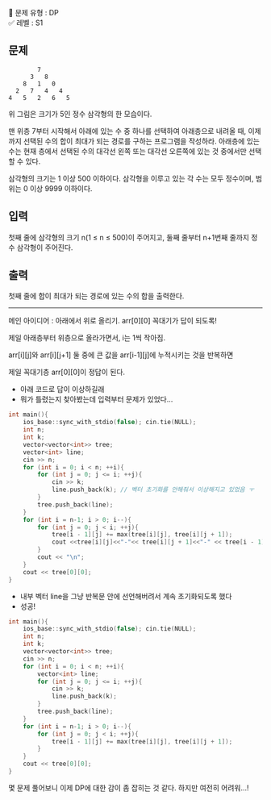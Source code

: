 📝 문제 유형 : DP<br>
✅ 레벨 : S1

## 문제

```
        7
      3   8
    8   1   0
  2   7   4   4
4   5   2   6   5
```

위 그림은 크기가 5인 정수 삼각형의 한 모습이다.

맨 위층 7부터 시작해서 아래에 있는 수 중 하나를 선택하여 아래층으로 내려올 때, 이제까지 선택된 수의 합이 최대가 되는 경로를 구하는 프로그램을 작성하라. 아래층에 있는 수는 현재 층에서 선택된 수의 대각선 왼쪽 또는 대각선 오른쪽에 있는 것 중에서만 선택할 수 있다.

삼각형의 크기는 1 이상 500 이하이다. 삼각형을 이루고 있는 각 수는 모두 정수이며, 범위는 0 이상 9999 이하이다.

## 입력

첫째 줄에 삼각형의 크기 n(1 ≤ n ≤ 500)이 주어지고, 둘째 줄부터 n+1번째 줄까지 정수 삼각형이 주어진다.

## 출력

첫째 줄에 합이 최대가 되는 경로에 있는 수의 합을 출력한다.

---

메인 아이디어 : 아래에서 위로 올리기. arr[0][0] 꼭대기가 답이 되도록!

제일 아래층부터 위층으로 올라가면서, i는 1씩 작아짐.

arr[i][j]와 arr[i][j+1] 둘 중에 큰 값을 arr[i-1][j]에 누적시키는 것을 반복하면

제일 꼭대기층 arr[0][0]이 정답이 된다.

- 아래 코드로 답이 이상하길래
- 뭐가 틀렸는지 찾아봤는데 입력부터 문제가 있었다…

```cpp
int main(){
    ios_base::sync_with_stdio(false); cin.tie(NULL);
    int n;
    int k;
    vector<vector<int>> tree;
    vector<int> line;
    cin >> n;
    for (int i = 0; i < n; ++i){
        for (int j = 0; j <= i; ++j){
            cin >> k;
            line.push_back(k); // 벡터 초기화를 안해줘서 이상해지고 있었음 ㅜ
        }
        tree.push_back(line);
    }
    for (int i = n-1; i > 0; i--){
        for (int j = 0; j < i; ++j){
            tree[i - 1][j] += max(tree[i][j], tree[i][j + 1]);
            cout <<tree[i][j]<<"-"<< tree[i][j + 1]<<"-" << tree[i - 1][j] <<" / ";
        }
        cout << "\n";
    }
    cout << tree[0][0];
}
```

- 내부 벡터 line을 그냥 반복문 안에 선언해버려서 계속 초기화되도록 했다
- 성공!

```cpp
int main(){
    ios_base::sync_with_stdio(false); cin.tie(NULL);
    int n;
    int k;
    vector<vector<int>> tree;
    cin >> n;
    for (int i = 0; i < n; ++i){
        vector<int> line;
        for (int j = 0; j <= i; ++j){
            cin >> k;
            line.push_back(k);
        }
        tree.push_back(line);
    }
    for (int i = n-1; i > 0; i--){
        for (int j = 0; j < i; ++j){
            tree[i - 1][j] += max(tree[i][j], tree[i][j + 1]);
        }
    }
    cout << tree[0][0];
}
```

몇 문제 풀어보니 이제 DP에 대한 감이 좀 잡히는 것 같다. 하지만 여전히 어려워...!
